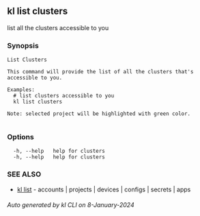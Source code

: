 ## kl list clusters

list all the clusters accessible to you

### Synopsis

```
List Clusters

This command will provide the list of all the clusters that's accessible to you. 

Examples:
  # list clusters accessible to you
  kl list clusters

Note: selected project will be highlighted with green color.


```

### Options

```
  -h, --help   help for clusters
  -h, --help   help for clusters
```

### SEE ALSO

* [kl list](kl_list.md)  - accounts | projects | devices | configs | secrets | apps

###### Auto generated by kl CLI on 8-January-2024
